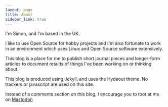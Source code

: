 ```yaml
---
layout: page
title: About
sidebar_link: true
---
```


I'm Simon, and I'm based in the UK.

I like to use Open Source for hobby projects and I'm also fortunate to work in
an environment which uses Linux and Open Source software extensively.

This blog is a place for me to publish short journal pieces and longer-form
articles to document results of things I've been working on or thinking about.

This blog is produced using Jekyll, and uses the Hydeout theme. No trackers or
javascript are used on this site.

Instead of a comments section on this blog, I encourage you to toot at me on
<a rel="me" href="https://fosstodon.org/@simon">Mastodon</a>

